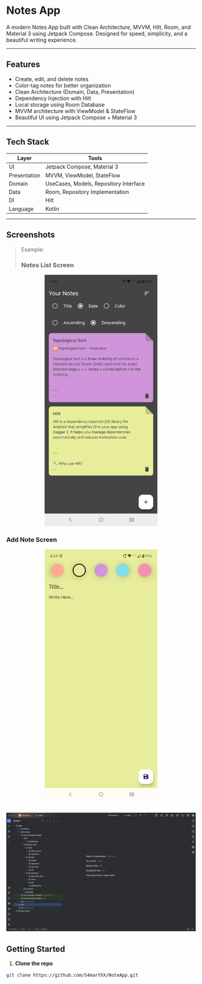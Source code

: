# Notes App

A modern Notes App built with Clean Architecture, MVVM, Hilt, Room, and Material 3 using Jetpack Compose.
Designed for speed, simplicity, and a beautiful writing experience.

---

## Features

-  Create, edit, and delete notes
-  Color-tag notes for better organization
-  Clean Architecture (Domain, Data, Presentation)
-  Dependency Injection with Hilt
-  Local storage using Room Database
-  MVVM architecture with ViewModel & StateFlow
-  Beautiful UI using Jetpack Compose + Material 3

---

## Tech Stack

| Layer        | Tools |
|--------------|-------|
| UI           | Jetpack Compose, Material 3 |
| Presentation | MVVM, ViewModel, StateFlow |
| Domain       | UseCases, Models, Repository Interface |
| Data         | Room, Repository Implementation |
| DI           | Hilt |
| Language     | Kotlin |

---

## Screenshots

> Example:
> ### Notes List Screen

<p align="center">
  <img src="assets/notes_screen.png" width="300"/>
</p>

### Add Note Screen

<p align="center">
  <img src="assets/add_note.png" width="300"/>
</p>

![App Architecture](assets/App_Structure.png)
---

## Getting Started

1. **Clone the repo**
```bash
git clone https://github.com/S4marthX/NoteApp.git